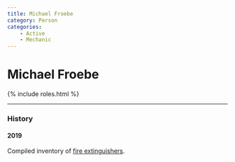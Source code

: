 ```yaml
---
title: Michael Froebe
category: Person
categories:
    - Active
    - Mechanic
---
```

# Michael Froebe
{% include roles.html %}

---
### History

#### 2019

Compiled inventory of [fire extinguishers](Safety#Fire%20Extinguishers).
